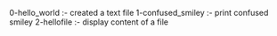 0-hello_world :- created a text file
1-confused_smiley :- print confused smiley
2-hellofile :- display content of a file
